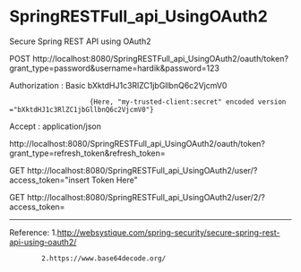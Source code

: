 # SpringRESTFull_api_UsingOAuth2

Secure Spring REST API using OAuth2


POST  http://localhost:8080/SpringRESTFull_api_UsingOAuth2/oauth/token?grant_type=password&username=hardik&password=123
      
Authorization     :     Basic bXktdHJ1c3RlZC1jbGllbnQ6c2VjcmV0 
                        
                        {Here, "my-trusted-client:secret" encoded version ="bXktdHJ1c3RlZC1jbGllbnQ6c2VjcmV0"}

Accept            :     application/json

http://localhost:8080/SpringRESTFull_api_UsingOAuth2/oauth/token?grant_type=refresh_token&refresh_token=
      
      
      
      
GET   http://localhost:8080/SpringRESTFull_api_UsingOAuth2/user/?access_token="insert Token Here"

GET   http://localhost:8080/SpringRESTFull_api_UsingOAuth2/user/2/?access_token=

---------------------------------------------------------------------------------------------------------------------
Reference:  1.http://websystique.com/spring-security/secure-spring-rest-api-using-oauth2/

            2.https://www.base64decode.org/

